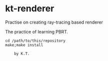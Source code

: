# kt-renderer

Practise on creating ray-tracing based renderer

The practice of learning PBRT.

```
cd /path/to/this/repository
make;make install
```

        by K.T.